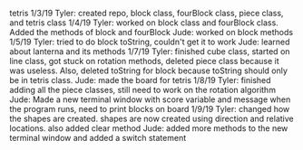 tetris
1/3/19
  Tyler: created repo, block class, fourBlock class, piece class, and tetris class
1/4/19
  Tyler: worked on block class and fourBlock class. Added the methods of block and fourBlock
  Jude: worked on block methods
1/5/19
  Tyler: tried to do block toString, couldn't get it to work
  Jude: learned about lanterna and its methods
1/7/19
  Tyler: finished cube class, started on line class, got stuck on rotation methods, deleted piece class because it was useless.
         Also, deleted toString for block because toString should only be in tetris class.
  Jude: made the board for tetris
1/8/19
  Tyler: finished adding all the piece classes, still need to work on the rotation algorithm
  Jude: Made a new terminal window with score variable and message when the program runs, need to print blocks on board
1/9/19
  Tyler: changed how the shapes are created. shapes are now created using direction and relative locations. also added
         clear method
  Jude: added more methods to the new terminal window and added a switch statement
